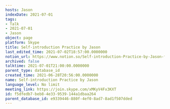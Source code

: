 ```yaml
---
hosts: Jason
indexDate: 2021-07-01
tags:
- Talk
- 2021-07-01
- Jason
object: page
platform: Skype
title: Self-introduction Practice by Jason
last_edited_time: 2021-07-02T18:57:00.0000000
notion_url: https://www.notion.so/Self-introduction-Practice-by-Jason-f5dfedb7beb84e339539144a1dbaa264
archived: false
talktime: 2021-07-01T21:00:00.0000000
parent_type: database_id
created_time: 2021-06-28T20:56:00.0000000
name: Self-introduction Practice by Jason
language_level: No limit
meeting_link: https://join.skype.com/xMKyV4Fx3KXT
id: f5dfedb7-beb8-4e33-9539-144a1dbaa264
parent_database_id: e9339446-880f-4ef0-8ad7-8ad1f507dded
---
```







